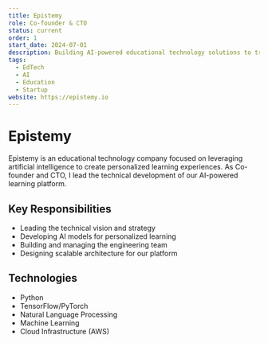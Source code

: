 ```yaml
---
title: Epistemy
role: Co-founder & CTO
status: current
order: 1
start_date: 2024-07-01
description: Building AI-powered educational technology solutions to transform how students learn and educators teach. Focusing on personalized learning experiences and intelligent tutoring systems.
tags:
  - EdTech
  - AI
  - Education
  - Startup
website: https://epistemy.io
---
```


# Epistemy

Epistemy is an educational technology company focused on leveraging artificial intelligence to create personalized learning experiences. As Co-founder and CTO, I lead the technical development of our AI-powered learning platform.

## Key Responsibilities

- Leading the technical vision and strategy
- Developing AI models for personalized learning
- Building and managing the engineering team
- Designing scalable architecture for our platform

## Technologies

- Python
- TensorFlow/PyTorch
- Natural Language Processing
- Machine Learning
- Cloud Infrastructure (AWS)